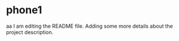 # phone1
aa
I am editing the README file. Adding some more details about the project description.



